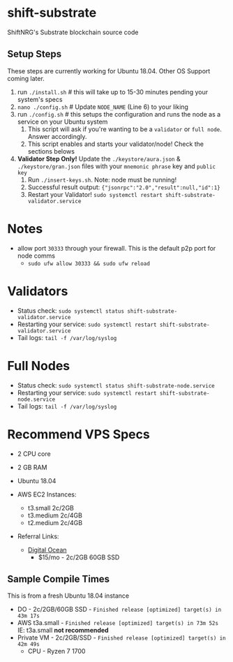 # shift-substrate
ShiftNRG's Substrate blockchain source code

## Setup Steps
These steps are currently working for Ubuntu 18.04. Other OS Support coming later.

1. run `./install.sh` # this will take up to 15-30 minutes pending your system's specs
2. `nano ./config.sh` # Update `NODE_NAME` (Line 6) to your liking 
3. run `./config.sh` # this setups the configuration and runs the node as a service on your Ubuntu system
   1. This script will ask if you're wanting to be a `validator` or `full node`. Answer accordingly. 
   2. This script enables and starts your validator/node! Check the sections belows
4. **Validator Step Only!** Update the `./keystore/aura.json` & `./keystore/gran.json` files with your `mnemonic phrase` key and `public key`
   1. Run `./insert-keys.sh`. Note: node must be running!
   2. Successful result output: `{"jsonrpc":"2.0","result":null,"id":1}`
   3. Restart your Validator! `sudo systemctl restart shift-substrate-validator.service`

# Notes
* allow port `30333` through your firewall. This is the default p2p port for node comms
  * `sudo ufw allow 30333 && sudo ufw reload`

# Validators
* Status check: `sudo systemctl status shift-substrate-validator.service`
* Restarting your service: `sudo systemctl restart shift-substrate-validator.service`
* Tail logs: `tail -f /var/log/syslog`

# Full Nodes
* Status check: `sudo systemctl status shift-substrate-node.service`
* Restarting your service: `sudo systemctl restart shift-substrate-node.service`
* Tail logs: `tail -f /var/log/syslog`

# Recommend VPS Specs
* 2 CPU core
* 2 GB RAM
* Ubuntu 18.04
  
* AWS EC2 Instances:
  * t3.small 2c/2GB
  * t3.medium 2c/4GB
  * t2.medium 2c/4GB

* Referral Links:
  * [Digital Ocean](https://m.do.co/c/2e7929d058d5) 
    * $15/mo - 2c/2GB 60GB SSD

## Sample Compile Times
This is from a fresh Ubuntu 18.04 instance

* DO - 2c/2GB/60GB SSD - `Finished release [optimized] target(s) in 43m 17s`
* AWS t3a.small - `Finished release [optimized] target(s) in 73m 52s` IE: t3a.small **not recommended**
* Private VM - 2c/2GB/SSD - `Finished release [optimized] target(s) in 42m 49s`
  * CPU - Ryzen 7 1700
